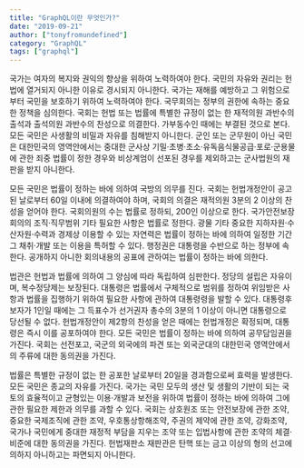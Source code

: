 ```yaml
---
title: "GraphQL이란 무엇인가?"
date: "2019-09-21"
author: ["tonyfromundefined"]
category: "GraphQL"
tags: ["graphql"]
---
```

국가는 여자의 복지와 권익의 향상을 위하여 노력하여야 한다. 국민의 자유와 권리는 헌법에 열거되지 아니한 이유로 경시되지 아니한다. 국가는 재해를 예방하고 그 위험으로부터 국민을 보호하기 위하여 노력하여야 한다. 국무회의는 정부의 권한에 속하는 중요한 정책을 심의한다. 국회는 헌법 또는 법률에 특별한 규정이 없는 한 재적의원 과반수의 출석과 출석의원 과반수의 찬성으로 의결한다. 가부동수인 때에는 부결된 것으로 본다. 모든 국민은 사생활의 비밀과 자유를 침해받지 아니한다. 군인 또는 군무원이 아닌 국민은 대한민국의 영역안에서는 중대한 군사상 기밀·초병·초소·유독음식물공급·포로·군용물에 관한 죄중 법률이 정한 경우와 비상계엄이 선포된 경우를 제외하고는 군사법원의 재판을 받지 아니한다.

모든 국민은 법률이 정하는 바에 의하여 국방의 의무를 진다. 국회는 헌법개정안이 공고된 날로부터 60일 이내에 의결하여야 하며, 국회의 의결은 재적의원 3분의 2 이상의 찬성을 얻어야 한다. 국회의원의 수는 법률로 정하되, 200인 이상으로 한다. 국가안전보장회의의 조직·직무범위 기타 필요한 사항은 법률로 정한다. 광물 기타 중요한 지하자원·수산자원·수력과 경제상 이용할 수 있는 자연력은 법률이 정하는 바에 의하여 일정한 기간 그 채취·개발 또는 이용을 특허할 수 있다. 행정권은 대통령을 수반으로 하는 정부에 속한다. 공개하지 아니한 회의내용의 공표에 관하여는 법률이 정하는 바에 의한다.

법관은 헌법과 법률에 의하여 그 양심에 따라 독립하여 심판한다. 정당의 설립은 자유이며, 복수정당제는 보장된다. 대통령은 법률에서 구체적으로 범위를 정하여 위임받은 사항과 법률을 집행하기 위하여 필요한 사항에 관하여 대통령령을 발할 수 있다. 대통령후보자가 1인일 때에는 그 득표수가 선거권자 총수의 3분의 1 이상이 아니면 대통령으로 당선될 수 없다. 헌법개정안이 제2항의 찬성을 얻은 때에는 헌법개정은 확정되며, 대통령은 즉시 이를 공포하여야 한다. 모든 국민은 법률이 정하는 바에 의하여 공무담임권을 가진다. 국회는 선전포고, 국군의 외국에의 파견 또는 외국군대의 대한민국 영역안에서의 주류에 대한 동의권을 가진다.

법률은 특별한 규정이 없는 한 공포한 날로부터 20일을 경과함으로써 효력을 발생한다. 모든 국민은 종교의 자유를 가진다. 국가는 국민 모두의 생산 및 생활의 기반이 되는 국토의 효율적이고 균형있는 이용·개발과 보전을 위하여 법률이 정하는 바에 의하여 그에 관한 필요한 제한과 의무를 과할 수 있다. 국회는 상호원조 또는 안전보장에 관한 조약, 중요한 국제조직에 관한 조약, 우호통상항해조약, 주권의 제약에 관한 조약, 강화조약, 국가나 국민에게 중대한 재정적 부담을 지우는 조약 또는 입법사항에 관한 조약의 체결·비준에 대한 동의권을 가진다. 헌법재판소 재판관은 탄핵 또는 금고 이상의 형의 선고에 의하지 아니하고는 파면되지 아니한다.
